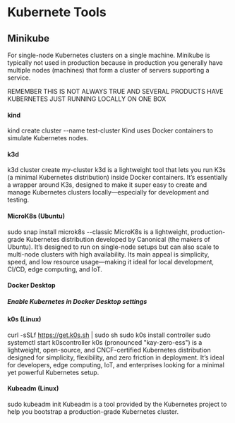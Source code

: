 # Kubernete Tools

## Minikube
For single-node Kubernetes clusters on a single machine. Minikube is typically not used in production because in production you generally have multiple nodes (machines) that form a cluster of servers supporting a service.

REMEMBER THIS IS NOT ALWAYS TRUE AND SEVERAL PRODUCTS HAVE KUBERNETES JUST RUNNING LOCALLY ON ONE BOX

#### kind
kind create cluster --name test-cluster
 Kind uses Docker containers to simulate Kubernetes nodes.

#### k3d
k3d cluster create my-cluster
k3d is a lightweight tool that lets you run K3s (a minimal Kubernetes distribution) inside Docker containers. It’s essentially a wrapper around K3s, designed to make it super easy to create and manage Kubernetes clusters locally—especially for development and testing.

#### MicroK8s (Ubuntu)
sudo snap install microk8s --classic
MicroK8s is a lightweight, production-grade Kubernetes distribution developed by Canonical (the makers of Ubuntu). It’s designed to run on single-node setups but can also scale to multi-node clusters with high availability. Its main appeal is simplicity, speed, and low resource usage—making it ideal for local development, CI/CD, edge computing, and IoT.

#### Docker Desktop
##### Enable Kubernetes in Docker Desktop settings

#### k0s (Linux)
curl -sSLf https://get.k0s.sh | sudo sh
sudo k0s install controller
sudo systemctl start k0scontroller
k0s (pronounced "kay-zero-ess") is a lightweight, open-source, and CNCF-certified Kubernetes distribution designed for simplicity, flexibility, and zero friction in deployment. It’s ideal for developers, edge computing, IoT, and enterprises looking for a minimal yet powerful Kubernetes setup.

#### Kubeadm (Linux)
sudo kubeadm init
Kubeadm is a tool provided by the Kubernetes project to help you bootstrap a production-grade Kubernetes cluster.